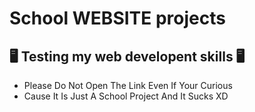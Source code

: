 # School WEBSITE projects

<h2> 🖥️ Testing my web developent skills 🖥️ </h2>
<ul>
<li>Please Do Not Open The Link Even If Your Curious</li>
<li>Cause It Is Just A School Project And It Sucks XD</li>
</ul>
<br>

